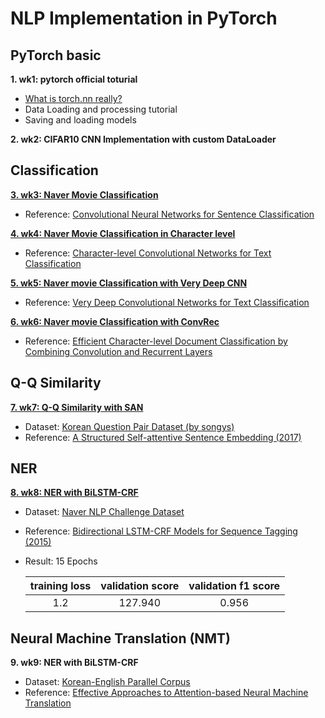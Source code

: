 # NLP Implementation in PyTorch

## PyTorch basic
**1. wk1: pytorch official toturial**
  * [What is torch.nn really?](https://pytorch.org/tutorials/beginner/nn_tutorial.html)
  * Data Loading and processing tutorial
  * Saving and loading models


**2. wk2: CIFAR10 CNN Implementation with custom DataLoader**

## Classification
**[3. wk3: Naver Movie Classification](https://github.com/hwyum/pytorch_study/tree/master/wk3_movie_classification)**
 * Reference: [Convolutional Neural Networks for Sentence Classification](https://arxiv.org/abs/1408.5882)

**[4. wk4: Naver Movie Classification in Character level](https://github.com/hwyum/pytorch_study/tree/master/wk4_CharacterCNN)**
 * Reference: [Character-level Convolutional Networks for Text Classification](https://arxiv.org/abs/1509.01626)

**[5. wk5: Naver movie Classification with Very Deep CNN](https://github.com/hwyum/pytorch_study/tree/master/wk5_VeryDeepCNN)**
* Reference: [Very Deep Convolutional Networks for Text Classification](https://arxiv.org/abs/1606.01781) 

**[6. wk6: Naver movie Classification with ConvRec](https://github.com/hwyum/pytorch_study/tree/master/wk6_ConvRec)**
* Reference: [Efficient Character-level Document Classification by Combining Convolution and Recurrent Layers](https://arxiv.org/abs/1602.00367)

## Q-Q Similarity
**[7. wk7: Q-Q Similarity with SAN](https://github.com/hwyum/pytorch_study/tree/master/wk7_SAN)**
* Dataset: [Korean Question Pair Dataset (by songys)](https://github.com/songys/Question_pair)
* Reference: [A Structured Self-attentive Sentence Embedding (2017)](https://arxiv.org/abs/1703.03130)

## NER
**[8. wk8: NER with BiLSTM-CRF](https://github.com/hwyum/pytorch_study/tree/master/wk8_BiLSTM-CRF)**
* Dataset: [Naver NLP Challenge Dataset](https://github.com/naver/nlp-challenge/tree/master/missions/ner)
* Reference: [Bidirectional LSTM-CRF Models for Sequence Tagging (2015)](https://arxiv.org/abs/1508.01991) <br>
* Result: 15 Epochs

    |training loss|validation score|validation f1 score|
    |:-----------:|:--------------:|:-----------------:|
    |1.2          |127.940         |0.956              |

## Neural Machine Translation (NMT)
**9. wk9: NER with BiLSTM-CRF**
* Dataset: [Korean-English Parallel Corpus](https://sites.google.com/site/koreanparalleldata/)
* Reference: [Effective Approaches to Attention-based Neural Machine Translation
](https://arxiv.org/abs/1508.04025) <br>
